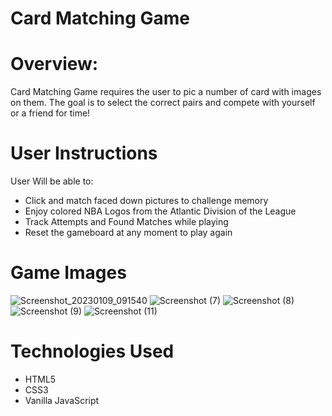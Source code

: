 # Card Matching Game

# Overview:
Card Matching Game requires the user to pic a number of card with images on them. The goal is to select the correct pairs and compete with yourself or a friend for time!

# User Instructions
  User Will be able to:
  - Click and match faced down pictures to challenge memory
  - Enjoy colored NBA Logos from the Atlantic Division of the League
  - Track Attempts and Found Matches while playing
  - Reset the gameboard at any moment to play again
  
# Game Images
![Screenshot_20230109_091540](https://user-images.githubusercontent.com/106713788/211330420-507ec095-6d34-46ea-a6cf-54bab6be3fa5.png)
![Screenshot (7)](https://user-images.githubusercontent.com/106713788/211330511-3012126e-45ac-465b-be8d-810c3e0dfd78.png)
![Screenshot (8)](https://user-images.githubusercontent.com/106713788/211330596-87fd022e-c1be-4f64-a8be-682cc9622ed5.png)
![Screenshot (9)](https://user-images.githubusercontent.com/106713788/211330782-3fe2a5c9-3a8c-4aec-9e76-e28e265815bd.png)
![Screenshot (11)](https://user-images.githubusercontent.com/106713788/211331405-8af7d72c-4808-440b-be18-c6fa37cc3372.png)




# Technologies Used
- HTML5
- CSS3
- Vanilla JavaScript
